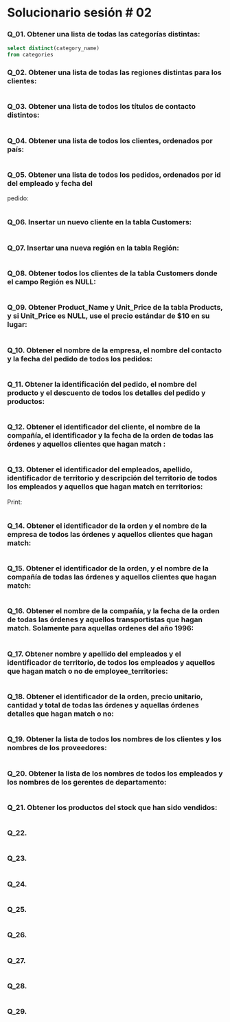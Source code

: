# Solucionario sesión # 02

### Q_01. Obtener una lista de todas las categorías distintas:
```sql
select distinct(category_name)
from categories
```

### Q_02. Obtener una lista de todas las regiones distintas para los clientes:
```sql

```

### Q_03. Obtener una lista de todos los títulos de contacto distintos:
```sql

```

### Q_04. Obtener una lista de todos los clientes, ordenados por país:
```sql

```

### Q_05. Obtener una lista de todos los pedidos, ordenados por id del empleado y fecha del
pedido:
```sql

```

### Q_06. Insertar un nuevo cliente en la tabla Customers:
```sql

```

### Q_07. Insertar una nueva región en la tabla Región:
```sql

```

### Q_08. Obtener todos los clientes de la tabla Customers donde el campo Región es NULL:
```sql

```

### Q_09. Obtener Product_Name y Unit_Price de la tabla Products, y si Unit_Price es NULL, use el precio estándar de $10 en su lugar:
```sql

```

### Q_10. Obtener el nombre de la empresa, el nombre del contacto y la fecha del pedido de todos los pedidos:
```sql

```

### Q_11. Obtener la identificación del pedido, el nombre del producto y el descuento de todos los detalles del pedido y productos:
```sql

```

### Q_12. Obtener el identificador del cliente, el nombre de la compañía, el identificador y la fecha de la orden de todas las órdenes y aquellos clientes que hagan match :
```sql

```

### Q_13. Obtener el identificador del empleados, apellido, identificador de territorio y descripción del territorio de todos los empleados y aquellos que hagan match en territorios:
Print:
```sql

```

### Q_14. Obtener el identificador de la orden y el nombre de la empresa de todos las órdenes y aquellos clientes que hagan match:
```sql

```

### Q_15. Obtener el identificador de la orden, y el nombre de la compañía de todas las órdenes y aquellos clientes que hagan match:
```sql

```

### Q_16. Obtener el nombre de la compañía, y la fecha de la orden de todas las órdenes y aquellos transportistas que hagan match. Solamente para aquellas ordenes del año 1996:
```sql

```

### Q_17. Obtener nombre y apellido del empleados y el identificador de territorio, de todos los empleados y aquellos que hagan match o no de employee_territories:
```sql

```

### Q_18. Obtener el identificador de la orden, precio unitario, cantidad y total de todas las órdenes y aquellas órdenes detalles que hagan match o no:
```sql

```

### Q_19. Obtener la lista de todos los nombres de los clientes y los nombres de los proveedores:
```sql

```

### Q_20. Obtener la lista de los nombres de todos los empleados y los nombres de los gerentes de departamento:
```sql

```

### Q_21. Obtener los productos del stock que han sido vendidos:
```sql

```

### Q_22.
```sql

```

### Q_23.
```sql

```

### Q_24.
```sql

```

### Q_25.
```sql

```

### Q_26.
```sql

```

### Q_27.
```sql

```

### Q_28.
```sql

```

### Q_29.
```sql

```
